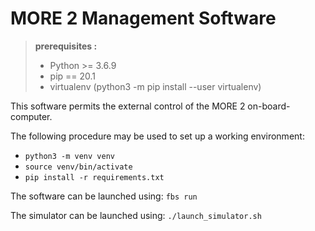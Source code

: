 # MORE 2 Management Software
> **prerequisites :**  
>- Python >= 3.6.9
>- pip == 20.1
>- virtualenv (python3 -m pip install --user virtualenv)

This software permits the external control of the MORE 2 on-board-computer.

The following procedure may be used to set up a working environment:

- ```python3 -m venv venv```
- ```source venv/bin/activate```
- ```pip install -r requirements.txt```


The software can be launched using:
```fbs run```

The simulator can be launched using:
```./launch_simulator.sh```

